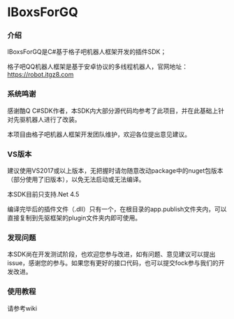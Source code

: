 # IBoxsForGQ

### 介绍

IBoxsForGQ是C#基于格子吧机器人框架开发的插件SDK；

格子吧QQ机器人框架是基于安卓协议的多线程机器人，官网地址：https://robot.itgz8.com



### 系统鸣谢

感谢酷Q C#SDK作者，本SDK内大部分源代码均参考了此项目，并在此基础上针对先驱机器人进行了改装。

本项目由格子吧机器人框架开发团队维护，欢迎各位提出意见建议。



### VS版本

建议使用VS2017或以上版本，无把握时请勿随意改动package中的nuget包版本（部分使用了旧版本），以免无法启动或无法编译。

本SDK目前只支持.Net 4.5

编译完毕后的插件文件（.dll）只有一个，在根目录的app.publish文件夹内，可以直接复制到先驱框架的plugin文件夹内即可使用。



### 发现问题

本SDK尚在开发测试阶段，也欢迎您参与改进，如有问题、意见建议可以提出issue，感谢您的参与。如果您有更好的接口代码，也可以提交fock参与我们的开发改进。



### 使用教程

请参考wiki